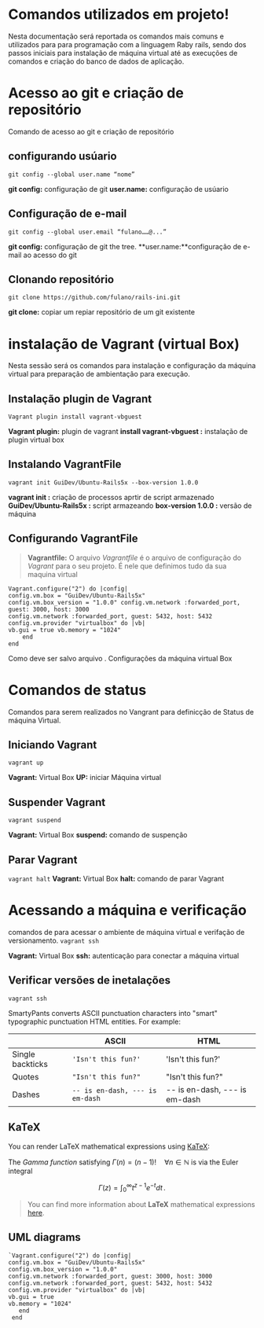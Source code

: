 # Comandos  utilizados em projeto!

Nesta documentação será reportada os comandos mais comuns e utilizados para para programação com a linguagem Raby rails, sendo dos passos iniciais para  instalação  de máquina virtual até as execuções de comandos e criação do banco de dados de aplicação.


# Acesso ao git e criação de repositório

Comando de acesso ao git e criação de repositório

## configurando usúario
`git config --global user.name “nome”` 

**git config:** configuração de git 
**user.name:** configuração de usúario

## Configuração de e-mail
`git config --global user.email “fulano……@...”` 

**git config:** configuração de git the tree.
**user.name:**configuração de e-mail ao acesso do git

## Clonando repositório
`git clone https://github.com/fulano/rails-ini.git`

**git clone:** copiar um repiar repositório de um git existente


# instalação de Vagrant  (virtual Box)
Nesta sessão será  os comandos para instalação e configuração da máquina virtual para  preparação de ambientação para execução.

## Instalação plugin de Vagrant
`Vagrant plugin install vagrant-vbguest`

**Vagrant plugin:** plugin de vagrant 
**install vagrant-vbguest  :** instalação de plugin virtual box


## Instalando VagrantFile
`vagrant init GuiDev/Ubuntu-Rails5x --box-version 1.0.0`

**vagrant init  :** criação de processos aprtir de script armazenado
**GuiDev/Ubuntu-Rails5x  :** script armazeando
**box-version 1.0.0  :** versão de máquina

## Configurando VagrantFile

> **Vagrantfile:**  O arquivo _Vagrantfile_ é o arquivo de configuração do _Vagrant_ para o seu projeto. É nele que definimos tudo da sua maquina virtual


	Vagrant.configure("2") do |config| 
	config.vm.box = "GuiDev/Ubuntu-Rails5x" 
	config.vm.box_version = "1.0.0" config.vm.network :forwarded_port, guest: 3000, host: 3000 
	config.vm.network :forwarded_port, guest: 5432, host: 5432 
	config.vm.provider "virtualbox" do |vb| 
	vb.gui = true vb.memory = "1024" 
		end 
	end

Como deve ser salvo arquivo .
Configurações da máquina virtual Box

# Comandos de status
 Comandos para serem realizados no Vangrant para definicção de Status de máquina Virtual.
 
## Iniciando Vagrant
`vagrant up`

**Vagrant:** Virtual Box
**UP:** iniciar Máquina virtual

## Suspender Vagrant
`vagrant suspend`

**Vagrant:** Virtual Box
**suspend:** comando de suspenção

## Parar Vagrant

`vagrant halt`
**Vagrant:** Virtual Box
**halt:** comando de parar Vagrant

# Acessando a máquina e verificação
comandos de  para acessar o ambiente de máquina virtual e verifação de  versionamento.
`vagrant ssh`

**Vagrant:** Virtual Box
**ssh:** autenticação para conectar a máquina virtual

## Verificar versões de inetalações
`vagrant ssh`

SmartyPants converts ASCII punctuation characters into "smart" typographic punctuation HTML entities. For example:

|                |ASCII                          |HTML                         |
|----------------|-------------------------------|-----------------------------|
|Single backticks|`'Isn't this fun?'`            |'Isn't this fun?'            |
|Quotes          |`"Isn't this fun?"`            |"Isn't this fun?"            |
|Dashes          |`-- is en-dash, --- is em-dash`|-- is en-dash, --- is em-dash|


## KaTeX

You can render LaTeX mathematical expressions using [KaTeX](https://khan.github.io/KaTeX/):

The *Gamma function* satisfying $\Gamma(n) = (n-1)!\quad\forall n\in\mathbb N$ is via the Euler integral

$$
\Gamma(z) = \int_0^\infty t^{z-1}e^{-t}dt\,.
$$

> You can find more information about **LaTeX** mathematical expressions [here](http://meta.math.stackexchange.com/questions/5020/mathjax-basic-tutorial-and-quick-reference).


## UML diagrams

```mermaid
`Vagrant.configure("2") do |config| 
config.vm.box = "GuiDev/Ubuntu-Rails5x"
config.vm.box_version = "1.0.0"
config.vm.network :forwarded_port, guest: 3000, host: 3000 
config.vm.network :forwarded_port, guest: 5432, host: 5432
config.vm.provider "virtualbox" do |vb|
vb.gui = true
vb.memory = "1024"
   end 
 end
```
